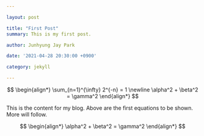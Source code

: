 ```yaml
---

layout: post

title: "First Post"
summary: This is my first post.

author: Junhyung Jay Park

date: '2021-04-28 20:30:00 +0900'

category: jekyll

---
```


<script type="text/javascript" async src="https://cdn.mathjax.org/mathjax/latest/MathJax.js?config=TeX-MML-AM_CHTML"> </script>
$$ \begin{align*} \sum_{n=1}^{\infty} 2^{-n} = 1 \newline \alpha^2 + \beta^2 = \gamma^2 \end{align*} $$

This is the content for my blog. Above are the first equations to be shown. More will follow.

$$ \begin{align*} \alpha^2 + \beta^2 = \gamma^2 \end{align*} $$

